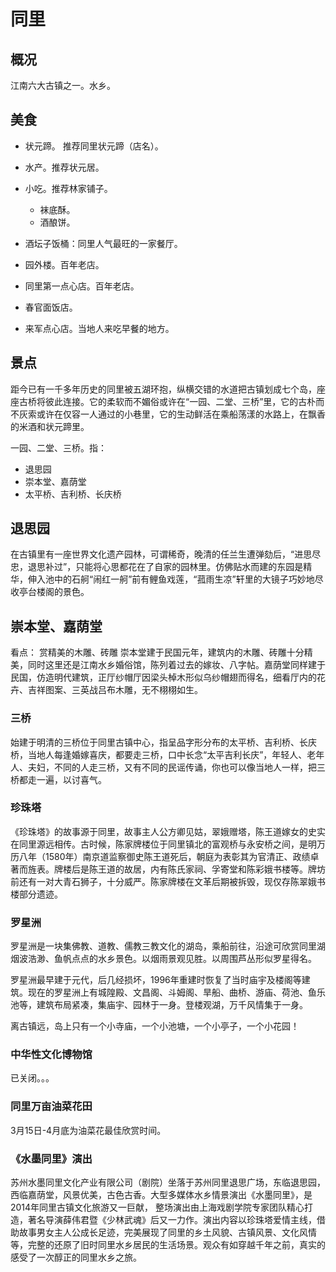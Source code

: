 # 同里
## 概况
江南六大古镇之一。水乡。

## 美食
* 状元蹄。 推荐同里状元蹄（店名）。
* 水产。推荐状元居。
* 小吃。推荐林家铺子。
  * 袜底酥。
  * 酒酿饼。

* 酒坛子饭桶：同里人气最旺的一家餐厅。
* 园外楼。百年老店。
* 同里第一点心店。百年老店。
* 春官面饭店。
* 来军点心店。当地人来吃早餐的地方。

## 景点
距今已有一千多年历史的同里被五湖环抱，纵横交错的水道把古镇划成七个岛，座座古桥将彼此连接。它的柔软而不媚俗或许在“一园、二堂、三桥”里，它的古朴而不灰索或许在仅容一人通过的小巷里，它的生动鲜活在乘船荡漾的水路上，在飘香的米酒和状元蹄里。

一园、二堂、三桥。指：
* 退思园
* 崇本堂、嘉荫堂
* 太平桥、吉利桥、长庆桥

## 退思园
在古镇里有一座世界文化遗产园林，可谓稀奇，晚清的任兰生遭弹劾后，“进思尽忠，退思补过”，只能将心思都花在了自家的园林里。仿佛贴水而建的东园是精华，伸入池中的石舸“闹红一舸”前有鲤鱼戏莲，“菰雨生凉”轩里的大镜子巧妙地尽收亭台楼阁的景色。

## 崇本堂、嘉荫堂
看点： 赏精美的木雕、砖雕
崇本堂建于民国元年，建筑内的木雕、砖雕十分精美，同时这里还是江南水乡婚俗馆，陈列着过去的嫁妆、八字帖。嘉荫堂同样建于民国，仿造明代建筑，正厅纱帽厅因梁头棹木形似乌纱帽翅而得名，细看厅内的花卉、吉祥图案、三英战吕布木雕，无不栩栩如生。

### 三桥
始建于明清的三桥位于同里古镇中心，指呈品字形分布的太平桥、吉利桥、长庆桥，当地人每逢婚嫁喜庆，都要走三桥，口中长念“太平吉利长庆”，年轻人、老年人、夫妇，不同的人走三桥，又有不同的民谣传诵，你也可以像当地人一样，把三桥都走一遍，以讨喜气。


### 珍珠塔
《珍珠塔》的故事源于同里，故事主人公方卿见姑，翠娥赠塔，陈王道嫁女的史实在同里源远相传。古时候，陈家牌楼位于同里镇北的富观桥与永安桥之间，是明万历八年（1580年）南京道监察御史陈王道死后，朝庭为表彰其为官清正、政绩卓著而旌表。牌楼后是陈王道的故居，内有陈氏家祠、孚寄堂和陈彩娥书楼等。牌坊前还有一对大青石狮子，十分威严。陈家牌楼在文革后期被拆毁，现仅存陈翠娥书楼部分遗迹。

### 罗星洲
罗星洲是一块集佛教、道教、儒教三教文化的湖岛，乘船前往，沿途可欣赏同里湖烟波浩渺、鱼帆点点的水乡景色。以烟雨景观见胜。以周围芦丛形似罗星得名。

罗星洲最早建于元代，后几经损坏，1996年重建时恢复了当时庙宇及楼阁等建筑。现在的罗星洲上有城隍殿、文昌阁、斗姆阁、旱船、曲桥、游庙、荷池、鱼乐池等，建筑布局紧凑，集庙宇、园林于一身。登楼观湖，万千风情集于一身。

离古镇远，岛上只有一个小寺庙，一个小池塘，一个小亭子，一个小花园！

### 中华性文化博物馆
已关闭。。。

### 同里万亩油菜花田
3月15日-4月底为油菜花最佳欣赏时间。

### 《水墨同里》演出
苏州水墨同里文化产业有限公司（剧院）坐落于苏州同里退思广场，东临退思园，西临嘉荫堂，风景优美，古色古香。大型多媒体水乡情景演出《水墨同里》，是2014年同里古镇文化旅游又一巨献， 整场演出由上海戏剧学院专家团队精心打造，著名导演薛伟君暨《少林武魂》后又一力作。演出内容以珍珠塔爱情主线，借助故事男女主人公成长足迹，完美展现了同里的乡土风貌、古镇风景、文化风情等，完整的还原了旧时同里水乡居民的生活场景。观众有如穿越千年之前，真实的感受了一次醇正的同里水乡之旅。